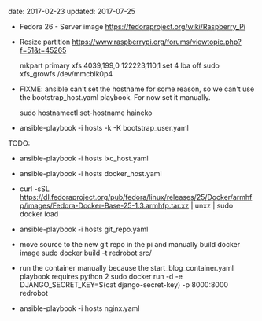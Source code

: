 date: 2017-02-23
updated: 2017-07-25

* Fedora 26 - Server image
  https://fedoraproject.org/wiki/Raspberry_Pi
* Resize partition
  https://www.raspberrypi.org/forums/viewtopic.php?f=51&t=45265

    mkpart primary xfs 4039,199,0 122223,110,1 
    set 4 lba off
    sudo xfs_growfs /dev/mmcblk0p4

* FIXME: ansible can't set the hostname for some reason, so we can't use
  the bootstrap_host.yaml playbook.  For now set it manually.

    sudo hostnamectl set-hostname haineko

* ansible-playbook -i hosts -k -K bootstrap_user.yaml

TODO:

* ansible-playbook -i hosts lxc_host.yaml
* ansible-playbook -i hosts docker_host.yaml
* curl -sSL https://dl.fedoraproject.org/pub/fedora/linux/releases/25/Docker/armhfp/images/Fedora-Docker-Base-25-1.3.armhfp.tar.xz | unxz | sudo docker load
* ansible-playbook -i hosts git_repo.yaml
* move source to the new git repo in the pi and manually build docker image
  sudo docker build -t redrobot src/
* run the container manually because the start_blog_container.yaml playbook requires python 2
  sudo docker run -d -e DJANGO_SECRET_KEY=$(cat django-secret-key) -p 8000:8000 redrobot

* ansible-playbook -i hosts nginx.yaml
